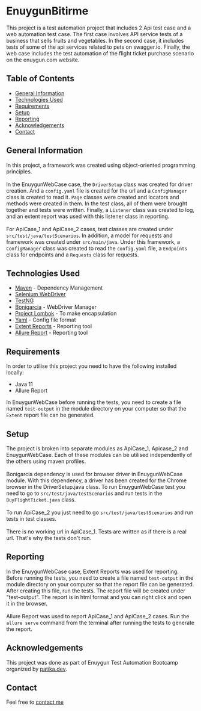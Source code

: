# EnuygunBitirme
This project is a test automation project that includes 2 Api test case and a web automation test case.
The first case involves API service tests of a business that sells fruits and vegetables. In the second case, it includes tests of some of the api services related to pets on swagger.io. Finally, the web case includes the test automation of the flight ticket purchase scenario on the enuygun.com website.

## Table of Contents
* [General Information](#general-information)
* [Technologies Used](#technologies-used)
* [Requirements](#requirements)
* [Setup](#setup)
* [Reporting](#reporting)
* [Acknowledgements](#acknowledgements)
* [Contact](#contact)

## General Information
In this project, a framework was created using object-oriented programming principles.</br></br>
In the EnuygunWebCase case, the `DriverSetup` class was created for driver creation. And a `config.yaml` file is created for the url and a `ConfigManager` class is created to read it. `Page` classes were created and locators and methods were created in them. In the test class, all of them were brought together and tests were written. Finally, a `Listener` class was created to log, and an extent report was used with this listener class in reporting.</br></br>
For ApiCase_1 and ApiCase_2 cases, test classes are created under `src/test/java/testScenarios`. In addition, a model for requests and framework was created under `src/main/java`. Under this framework, a `ConfigManager` class was created to read the `config.yaml` file, a `Endpoints` class for endpoints and a `Requests` class for requests.


## Technologies Used
- [Maven](https://mvnrepository.com) - Dependency Management
- [Selenium WebDriver](https://www.selenium.dev/documentation/webdriver/)
- [TestNG](https://testng.org/doc/)
- [Bonigarcia](https://github.com/bonigarcia/webdrivermanager) - WebDriver Manager
- [Project Lombok](https://projectlombok.org) - To make encapsulation
- [Yaml](https://yaml.org) - Config file format
- [Extent Reports](https://www.extentreports.com) - Reporting tool
- [Allure Report](https://qameta.io/allure-report/) - Reporting tool

## Requirements
In order to utilise this project you need to have the following installed locally:</br>
- Java 11
- Allure Report</br>

In EnuygunWebCase before running the tests, you need to create a file named `test-output` in the module directory on your computer so that the `Extent` report file can be generated.

## Setup
The project is broken into separate modules as ApiCase_1, Apicase_2 and EnuygunWebCase. Each of these modules can be utilised independently of the others using maven profiles.
</br></br>Bonigarcia dependency is used for browser driver in EnuygunWebCase module. With this dependency, a driver has been created for the Chrome browser in the DriverSetup.java class.
To run EnuygunWebCase test you need to go to `src/test/java/testScenarios` and run tests in the `BuyFlightTicket.java` class.</br></br>
To run ApiCase_2 you just need to go `src/test/java/testScenarios` and run tests in test classes.</br></br>
There is no working url in ApiCase_1. Tests are written as if there is a real url. That's why the tests don't run.
## Reporting
In the EnuygunWebCase case, Extent Reports was used for reporting. Before running the tests, you need to create a file named `test-output` in the module directory on your computer so that the report file can be generated. After creating this file, run the tests. The report file will be created under "test-output". The report is in html format and you can right click and open it in the browser.</br></br>
Allure Report was used to report ApiCase_1 and ApiCase_2 cases. Run the `allure serve` command from the terminal after running the tests to generate the report.
## Acknowledgements
This project was done as part of Enuygun Test Automation Bootcamp organized by [patika.dev](https://www.patika.dev/tr).
## Contact
Feel free to [contact me](www.github.com/yavuzarslann) 
